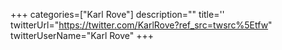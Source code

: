 +++
categories=["Karl Rove"]
description=""
title=''
twitterUrl="https://twitter.com/KarlRove?ref_src=twsrc%5Etfw"
twitterUserName="Karl Rove"
+++
